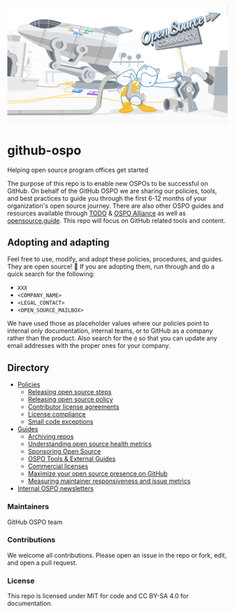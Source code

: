 ![Project banner](/images/github-open-source-erica.jpeg)

# github-ospo

Helping open source program offices get started

The purpose of this repo is to enable new OSPOs to be successful on GitHub. On behalf of the GitHub OSPO we are sharing our policies, tools, and best practices to guide you through the first 6-12 months of your organization's open source journey. There are also other OSPO guides and resources available through [TODO](https://todogroup.org/) & [OSPO Alliance](https://ospo.zone/) as well as [opensource.guide](https://opensource.guide/). This repo will focus on GitHub related tools and content.

## Adopting and adapting

Feel free to use, modify, and adopt these policies, procedures, and guides. They are open source! :tada: If you are adopting them, run through and do a quick search for the following:

- `XXX`
- `<COMPANY_NAME>`
- `<LEGAL_CONTACT>`
- `<OPEN_SOURCE_MAILBOX>`

We have used those as placeholder values where our policies point to internal only documentation, internal teams, or to GitHub as a company rather than the product. Also search for the `@` so that you can update any email addresses with the proper ones for your company.

## Directory

- [Policies](./policies)
  - [Releasing open source steps](./policies/releasing.md)
  - [Releasing open source policy](./policies/release-policy.md)
  - [Contributor license agreements](./policies/contributor-license-agreements.md)
  - [License compliance](./policies/licensing.md)
  - [Small code exceptions](./policies/small-code-exception.md)
- [Guides](./docs)
  - [Archiving repos](./docs/archiving-public-repositories.md)
  - [Understanding open source health metrics](./docs/open-source-health-metrics.md)
  - [Sponsoring Open Source](./docs/foundations.md)
  - [OSPO Tools & External Guides](./docs/ospo-tools-and-external-guides.md)
  - [Commercial licenses](./docs/commercial-licenses.md)
  - [Maximize your open source presence on GitHub](./docs/org-presence-on-github.md)
  - [Measuring maintainer responsiveness and issue metrics](./docs/issue-metrics.md)
- [Internal OSPO newsletters](./newsletter%20template)

### Maintainers

GitHub OSPO team

### Contributions

We welcome all contributions. Please open an issue in the repo or fork, edit, and open a pull request.

### License

This repo is licensed under MIT for code and CC BY-SA 4.0 for documentation.
